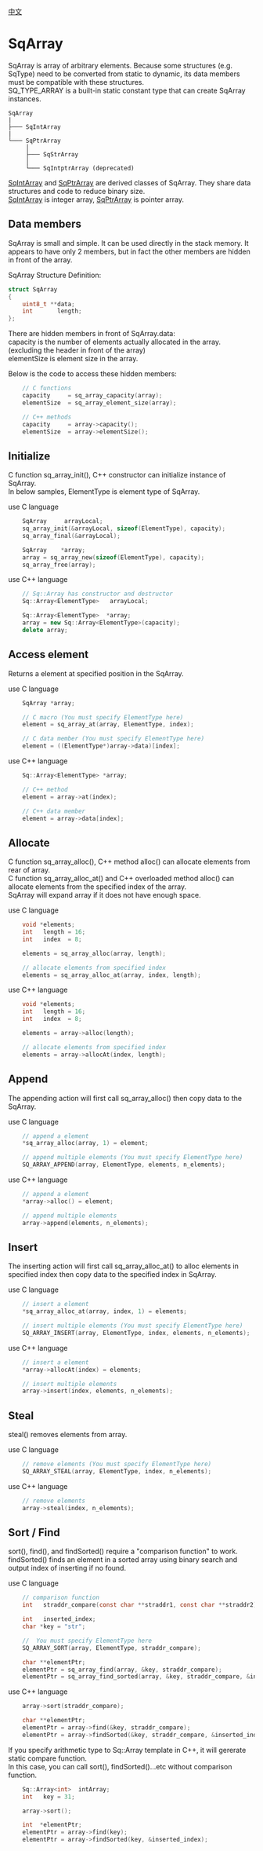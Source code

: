 [中文](SqArray.cn.md)

# SqArray

SqArray is array of arbitrary elements. Because some structures (e.g. SqType) need to be converted from static to dynamic, its data members must be compatible with these structures.  
SQ_TYPE_ARRAY is a built-in static constant type that can create SqArray instances.

	SqArray
	|
	├─── SqIntArray
	|
	└─── SqPtrArray
	     │
	     ├─── SqStrArray
	     │
	     └─── SqIntptrArray (deprecated)

[SqIntArray](SqIntArray.md) and [SqPtrArray](SqPtrArray.md) are derived classes of SqArray. They share data structures and code to reduce binary size.  
[SqIntArray](SqIntArray.md) is integer array, [SqPtrArray](SqPtrArray.md) is pointer array.

## Data members

SqArray is small and simple. It can be used directly in the stack memory. It appears to have only 2 members, but in fact the other members are hidden in front of the array.  
  
SqArray Structure Definition:

```c
struct SqArray
{
	uint8_t **data;
	int       length;
};
```

There are hidden members in front of SqArray.data:  
capacity    is the number of elements actually allocated in the array. (excluding the header in front of the array)  
elementSize is element size in the array.  
  
Below is the code to access these hidden members:

```c++
	// C functions
	capacity     = sq_array_capacity(array);
	elementSize  = sq_array_element_size(array);

	// C++ methods
	capacity     = array->capacity();
	elementSize  = array->elementSize();
```

## Initialize

C function sq_array_init(), C++ constructor can initialize instance of SqArray.  
In below samples, ElementType is element type of SqArray.  
  
use C language

```c
	SqArray     arrayLocal;
	sq_array_init(&arrayLocal, sizeof(ElementType), capacity);
	sq_array_final(&arrayLocal);

	SqArray    *array;
	array = sq_array_new(sizeof(ElementType), capacity);
	sq_array_free(array);
```

use C++ language

```c++
	// Sq::Array has constructor and destructor
	Sq::Array<ElementType>   arrayLocal;

	Sq::Array<ElementType>  *array;
	array = new Sq::Array<ElementType>(capacity);
	delete array;
```

## Access element

Returns a element at specified position in the SqArray.  
  
use C language

```c++
	SqArray *array;

	// C macro (You must specify ElementType here)
	element = sq_array_at(array, ElementType, index);

	// C data member (You must specify ElementType here)
	element = ((ElementType*)array->data)[index];
```

use C++ language

```c++
	Sq::Array<ElementType> *array;

	// C++ method
	element = array->at(index);

	// C++ data member
	element = array->data[index];
```

## Allocate

C function sq_array_alloc(), C++ method alloc() can allocate elements from rear of array.  
C function sq_array_alloc_at() and C++ overloaded method alloc() can allocate elements from the specified index of the array.  
SqArray will expand array if it does not have enough space.  
  
use C language

```c
	void *elements;
	int   length = 16;
	int   index  = 8;

	elements = sq_array_alloc(array, length);

	// allocate elements from specified index
	elements = sq_array_alloc_at(array, index, length);
```

use C++ language

```c++
	void *elements;
	int   length = 16;
	int   index  = 8;

	elements = array->alloc(length);

	// allocate elements from specified index
	elements = array->allocAt(index, length);
```

## Append

The appending action will first call sq_array_alloc() then copy data to the SqArray.  
  
use C language

```c
	// append a element
	*sq_array_alloc(array, 1) = element;

	// append multiple elements (You must specify ElementType here)
	SQ_ARRAY_APPEND(array, ElementType, elements, n_elements);
```

use C++ language

```c++
	// append a element
	*array->alloc() = element;

	// append multiple elements
	array->append(elements, n_elements);
```

## Insert

The inserting action will first call sq_array_alloc_at() to alloc elements in specified index then copy data to the specified index in SqArray.  
  
use C language

```c
	// insert a element
	*sq_array_alloc_at(array, index, 1) = elements;

	// insert multiple elements (You must specify ElementType here)
	SQ_ARRAY_INSERT(array, ElementType, index, elements, n_elements);
```

use C++ language

```c++
	// insert a element
	*array->allocAt(index) = elements;

	// insert multiple elements
	array->insert(index, elements, n_elements);
```

## Steal

steal() removes elements from array.  
  
use C language

```c
	// remove elements (You must specify ElementType here)
	SQ_ARRAY_STEAL(array, ElementType, index, n_elements);
```

use C++ language

```c++
	// remove elements
	array->steal(index, n_elements);
```

## Sort / Find

sort(), find(), and findSorted() require a "comparison function" to work.  
findSorted() finds an element in a sorted array using binary search and output index of inserting if no found.  
  
use C language

```c
	// comparison function 
	int   straddr_compare(const char **straddr1, const char **straddr2);

	int   inserted_index;
	char *key = "str";

	//  You must specify ElementType here
	SQ_ARRAY_SORT(array, ElementType, straddr_compare);

	char **elementPtr;
	elementPtr = sq_array_find(array, &key, straddr_compare);
	elementPtr = sq_array_find_sorted(array, &key, straddr_compare, &inserted_index);
```

use C++ language

```c++
	array->sort(straddr_compare);

	char **elementPtr;
	elementPtr = array->find(&key, straddr_compare);
	elementPtr = array->findSorted(&key, straddr_compare, &inserted_index);
```

If you specify arithmetic type to Sq::Array template in C++, it will gererate static compare function.  
In this case, you can call sort(), findSorted()...etc without comparison function.

```c++
	Sq::Array<int>  intArray;
	int   key = 31;

	array->sort();

	int  *elementPtr;
	elementPtr = array->find(key);
	elementPtr = array->findSorted(key, &inserted_index);
```
